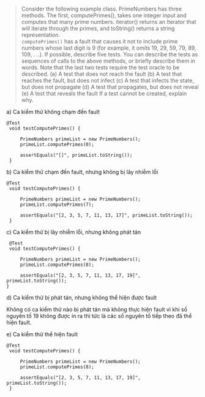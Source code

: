 >Consider the following example class. PrimeNumbers has three
 methods. The first, computePrimes(), takes one integer input
 and computes that many prime numbers. iterator() returns an
 Iterator that will iterate through the primes, and toString()
 returns a string representation. \
>```computePrimes()``` has a fault that causes it not to include prime
 numbers whose last digit is 9 (for example, it omits 19, 29, 59, 79,
 89, 109, . ..). If possible, describe five tests. You can describe the
 tests as sequences of calls to the above methods, or briefly describe
 them in words. Note that the last two tests require the test oracle to
 be described.
 (a) A test that does not reach the fault
 (b) A test that reaches the fault, but does not infect
 (c) A test that infects the state, but does not propagate
 (d) A test that propagates, but does not reveal
 (e) A test that reveals the fault
 If a test cannot be created, explain why.

a) Ca kiểm thử không chạm đến fault
```
@Test
 void testComputePrimes() {

     PrimeNumbers primeList = new PrimeNumbers();
     primeList.computePrimes(0);
 
     assertEquals("[]", primeList.toString());
 }
```

b) Ca kiểm thử chạm đến fault, nhưng không bị lây nhiễm lỗi
```
@Test
 void testComputePrimes() {

     PrimeNumbers primeList = new PrimeNumbers();
     primeList.computePrimes(7);
 
     assertEquals("[2, 3, 5, 7, 11, 13, 17]", primeList.toString());
 } 
```
c) Ca kiểm thử bị lây nhiễm lỗi, nhưng không phát tán
```
 @Test
 void testComputePrimes() {

     PrimeNumbers primeList = new PrimeNumbers();
     primeList.computePrimes(8);
 
     assertEquals("[2, 3, 5, 7, 11, 13, 17, 19]", primeList.toString());
}
```
d) Ca kiểm thử bị phát tán, nhưng không thể hiện được fault

Không có ca kiểm thử nào bị phát tán mà không thực hiện fault vì khi số nguyên tố 19 không được in ra thì tức là các số nguyên tố tiếp theo đã thể hiện fault.

e) Ca kiểm thử thể hiện fault
```
@Test
 void testComputePrimes() {

     PrimeNumbers primeList = new PrimeNumbers();
     primeList.computePrimes(8);
 
     assertEquals("[2, 3, 5, 7, 11, 13, 17, 19]", primeList.toString());
 } 
```
 
